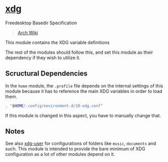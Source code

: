 # [xdg](https://specifications.freedesktop.org/basedir-spec/latest/)

Freedesktop Basedir Specification

> [Arch Wiki](https://wiki.archlinux.org/index.php/XDG_Base_Directory)

This module contains the XDG variable definitions

The rest of the modules should follow this, and set this module as their
dependency if they wish to utilize it.

## Scructural Dependencies

In the `home` module, the `.profile` file depends on the internal settings
of this module because it has to reference the main XDG variables in order
to load them.

```sh
. "$HOME/.config/environment.d/10-xdg.conf"
```

If this module is changed in this aspect, you have to manually change that.

## Notes

See also [xdg-user](../xdg-user) for configurations of folders like `music`,
`documents` and such. This module is intended to provide the bare minimum of
XDG configuration as a lot of other modules depend on it.
